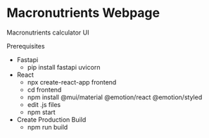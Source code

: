 # Macronutrients Webpage

Macronutrients calculator UI

Prerequisites
- Fastapi
  - pip install fastapi uvicorn
- React
  - npx create-react-app frontend
  - cd frontend
  - npm install @mui/material @emotion/react @emotion/styled
  - edit .js files
  - npm start
- Create Production Build
  - npm run build


